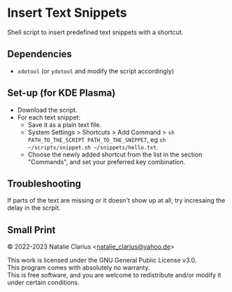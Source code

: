 # Insert Text Snippets

Shell script to insert predefined text snippets with a shortcut.

## Dependencies

- `xdotool` (or `ydotool` and modify the script accordingly)

## Set-up (for KDE Plasma)

- Download the script.
- For each text snippet:  
  - Save it as a plain text file.
  - System Settings > Shortcuts > Add Command > `sh PATH_TO_THE_SCRIPT PATH_TO_THE_SNIPPET`, eg `sh ~/scripts/snippet.sh ~/snippets/hello.txt`.
  - Choose the newly added shortcut from the list in the section "Commands", and set your preferred key combination.
 
## Troubleshooting

If parts of the text are missing or it doesn't show up at all, try incresaing the delay in the scrpit.

## Small Print

© 2022-2023 Natalie Clarius \<natalie_clarius@yahoo.de\>

This work is licensed under the GNU General Public License v3.0.  
This program comes with absolutely no warranty.  
This is free software, and you are welcome to redistribute and/or modify it under certain conditions.  

